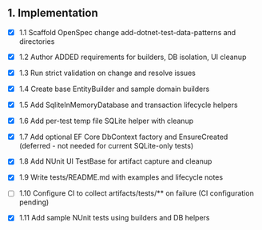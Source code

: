 ## 1. Implementation
- [x] 1.1 Scaffold OpenSpec change add-dotnet-test-data-patterns and directories
- [x] 1.2 Author ADDED requirements for builders, DB isolation, UI cleanup
- [x] 1.3 Run strict validation on change and resolve issues
- [x] 1.4 Create base EntityBuilder and sample domain builders
- [x] 1.5 Add SqliteInMemoryDatabase and transaction lifecycle helpers
- [x] 1.6 Add per-test temp file SQLite helper with cleanup
- [x] 1.7 Add optional EF Core DbContext factory and EnsureCreated (deferred - not needed for current SQLite-only tests)
- [x] 1.8 Add NUnit UI TestBase for artifact capture and cleanup
- [x] 1.9 Write tests/README.md with examples and lifecycle notes
- [ ] 1.10 Configure CI to collect artifacts/tests/** on failure (CI configuration pending)
- [x] 1.11 Add sample NUnit tests using builders and DB helpers

